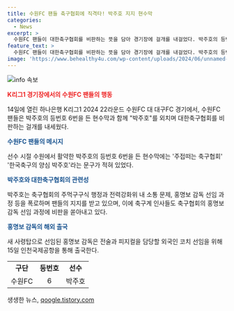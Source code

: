```yaml
---
title: 수원FC 팬들 축구협회에 직격타! 박주호 지지 현수막
categories:
  - News
excerpt: >
  수원FC 팬들이 대한축구협회를 비판하는 뜻을 담아 경기장에 걸개를 내걸었다. 박주호의 등번호와 함께 주접떠는 축구협회와 한국축구의 양심 박주호라는 문구가 적힌 걸개가 눈에 띄었다. 박주호는 유튜브를 통해 축구협회의 문제를 폭로하며 팬들의 지지를 받고 있으며, 이에 축구계 인사들도 비판을 퍼부었다. 이에 홍명보 감독은 외국인 코치 선임을 위해 출국할 예정이다. 현재 축구계에서는 대한축구협회의 결정과정에 대한 논란이 계속되고 있다.
feature_text: >
  수원FC 팬들이 대한축구협회를 비판하는 뜻을 담아 경기장에 걸개를 내걸었다. 박주호의 등번호와 함께 주접떠는 축구협회와 한국축구의 양심 박주호라는 문구가 적힌 걸개가 눈에 띄었다. 박주호는 유튜브를 통해 축구협회의 문제를 폭로하며 팬들의 지지를 받고 있으며, 이에 축구계 인사들도 비판을 퍼부었다. 이에 홍명보 감독은 외국인 코치 선임을 위해 출국할 예정이다. 현재 축구계에서는 대한축구협회의 결정과정에 대한 논란이 계속되고 있다.
image: 'https://www.behealthy4u.com/wp-content/uploads/2024/06/unnamed-file.png'
---
```


<p><img src="https://www.behealthy4u.com/wp-content/uploads/2024/06/unnamed-file.png" alt="info 속보" /></p>

<p><b><span style="color: #ee2323;">K리그1 경기장에서의 수원FC 팬들의 행동</span></b></p>

<p data-ke-size="size16">14일에 열린 하나은행 K리그1 2024 22라운드 수원FC 대 대구FC 경기에서, 수원FC 팬들은 박주호의 등번호 6번을 든 현수막과 함께 "박주호"를 외치며 대한축구협회를 비판하는 걸개를 내세웠다.</p>

<p><b><span style="color: #1a5490;">수원FC 팬들의 메시지</span></b></p>

<p data-ke-size="size16">선수 시절 수원에서 활약한 박주호의 등번호 6번을 든 현수막에는 '주접떠는 축구협회' '한국축구의 양심 박주호'라는 문구가 적혀 있었다.</p>

<p><b><span style="color: #1a5490;">박주호와 대한축구협회의 관련성</span></b></p>

<p data-ke-size="size16">박주호는 축구협회의 주먹구구식 행정과 전력강화위 내 소통 문제, 홍명보 감독 선임 과정 등을 폭로하며 팬들의 지지를 받고 있으며, 이에 축구계 인사들도 축구협회의 홍명보 감독 선임 과정에 비판을 쏟아내고 있다.</p>

<p><b><span style="color: #1a5490;">홍명보 감독의 해외 출국</span></b></p>

<p data-ke-size="size16">새 사령탑으로 선임된 홍명보 감독은 전술과 피지컬을 담당할 외국인 코치 선임을 위해 15일 인천국제공항을 통해 출국한다.</p>

<table>
    <tr>
        <td style="text-align: center; height: 17px;"><b>구단</b></td>
        <td style="text-align: center; height: 17px;"><b>등번호</b></td>
        <td style="text-align: center; height: 17px;"><b>선수</b></td>
    </tr>
    <tr>
        <td style="text-align: center; height: 17px;">수원FC</td>
        <td style="text-align: center; height: 17px;">6</td>
        <td style="text-align: center; height: 17px;">박주호</td>
    </tr>
</table>
생생한 뉴스, <a href="https://qoogle.tistory.com" rel="dofollow">qoogle.tistory.com</a>


